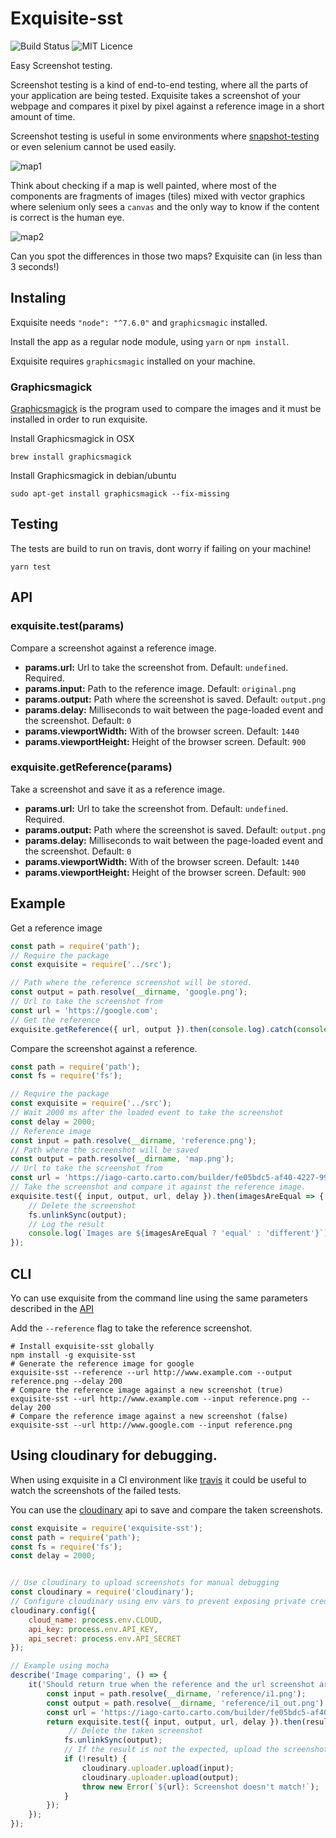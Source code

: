 # Exquisite-sst

![Build Status](https://travis-ci.org/IagoLast/Exquisite.svg?branch=master)
![MIT Licence](https://badges.frapsoft.com/os/mit/mit.svg?v=103)


Easy Screenshot testing.

Screenshot testing is a kind of end-to-end testing, where all the parts of your application are being tested.
Exquisite takes a screenshot of your webpage and compares it pixel by pixel against a reference image in a short amount of time.

Screenshot testing is useful in some environments where [snapshot-testing](https://facebook.github.io/jest/docs/snapshot-testing.html) or
even selenium cannot be used easily.

![map1](https://raw.githubusercontent.com/IagoLast/Exquisite/master/.images/example_1.png)

Think about checking if a map is well painted, where most of the components are fragments of images (tiles) mixed with vector graphics
where selenium only sees a `canvas` and the only way to know if the content is correct is the human eye.

![map2](https://raw.githubusercontent.com/IagoLast/Exquisite/master/.images/example_2.png)

Can you spot the differences in those two maps? Exquisite can (in less than 3 seconds!)

## Instaling
Exquisite needs `"node": "^7.6.0"` and `graphicsmagic` installed.

Install the app as a regular node module, using `yarn` or `npm install`.

Exquisite requires `graphicsmagic` installed on your machine.

### Graphicsmagick
[Graphicsmagick](http://www.graphicsmagick.org/) is the program used to compare the images and it must be installed in order to run exquisite.

Install Graphicsmagick in OSX

    brew install graphicsmagick

Install Graphicsmagick in debian/ubuntu

    sudo apt-get install graphicsmagick --fix-missing
    
## Testing
The tests are build to run on travis, dont worry if failing on your machine!

    yarn test
    

## API

### exquisite.test(params)
Compare a screenshot against a reference image.

 - **params.url:** Url to take the screenshot from. Default: `undefined`. Required.
 - **params.input:** Path to the reference image. Default: `original.png`
 - **params.output:** Path where the screenshot is saved. Default: `output.png`
 - **params.delay:** Milliseconds to wait between the page-loaded event and the screenshot. Default: `0`
 - **params.viewportWidth:** With of the browser screen. Default: `1440`
 - **params.viewportHeight:** Height of the browser screen. Default: `900`

### exquisite.getReference(params)
Take a screenshot and save it as a reference image.

 - **params.url:** Url to take the screenshot from. Default: `undefined`. Required.
 - **params.output:** Path where the screenshot is saved. Default: `output.png`
 - **params.delay:** Milliseconds to wait between the page-loaded event and the screenshot. Default: `0`
 - **params.viewportWidth:** With of the browser screen. Default: `1440`
 - **params.viewportHeight:** Height of the browser screen. Default: `900`

## Example 
Get a reference image

```javascript
const path = require('path');
// Require the package
const exquisite = require('../src');

// Path where the reference screenshot will be stored.
const output = path.resolve(__dirname, 'google.png');
// Url to take the screenshot from
const url = 'https://google.com';
// Get the reference
exquisite.getReference({ url, output }).then(console.log).catch(console.error);
```

Compare the screenshot against a reference.

```javascript
const path = require('path');
const fs = require('fs');

// Require the package
const exquisite = require('../src');
// Wait 2000 ms after the loaded event to take the screenshot
const delay = 2000;
// Reference image
const input = path.resolve(__dirname, 'reference.png');
// Path where the screenshot will be saved
const output = path.resolve(__dirname, 'map.png');
// Url to take the screenshot from
const url = 'https://iago-carto.carto.com/builder/fe05bdc5-af40-4227-9944-ba31e3493728/embed';
// Take the screenshot and compare it against the reference image.
exquisite.test({ input, output, url, delay }).then(imagesAreEqual => {
    // Delete the screenshot
    fs.unlinkSync(output);
    // Log the result
    console.log(`Images are ${imagesAreEqual ? 'equal' : 'different'}`);
});
```


## CLI
Yo can use exquisite from the command line using the same parameters described in the [API](https://github.com/IagoLast/exquisite#api)

Add the `--reference` flag to take the reference screenshot.

    # Install exquisite-sst globally
    npm install -g exquisite-sst
    # Generate the reference image for google
    exquisite-sst --reference --url http://www.example.com --output reference.png --delay 200 
    # Compare the reference image against a new screenshot (true)
    exquisite-sst --url http://www.example.com --input reference.png --delay 200 
    # Compare the reference image against a new screenshot (false)
    exquisite-sst --url http://www.google.com --input reference.png 

## Using cloudinary for debugging.

When using exquisite in a CI environment like [travis](https://docs.travis-ci.com/) it could be useful to watch the screenshots of the failed tests.

You can use the [cloudinary](cloudinary.com) api to save and compare the taken screenshots.

```javascript
const exquisite = require('exquisite-sst');
const path = require('path');
const fs = require('fs');
const delay = 2000;


// Use cloudinary to upload screenshots for manual debugging
const cloudinary = require('cloudinary');
// Configure cloudinary using env vars to prevent exposing private credentials.
cloudinary.config({
    cloud_name: process.env.CLOUD,
    api_key: process.env.API_KEY,
    api_secret: process.env.API_SECRET
});

// Example using mocha
describe('Image comparing', () => {
    it('Should return true when the reference and the url screenshot are equal', () => {
        const input = path.resolve(__dirname, 'reference/i1.png');
        const output = path.resolve(__dirname, 'reference/i1_out.png');
        const url = 'https://iago-carto.carto.com/builder/fe05bdc5-af40-4227-9944-ba31e3493728/embed';
        return exquisite.test({ input, output, url, delay }).then(result => {
             // Delete the taken screenshot
            fs.unlinkSync(output);
            // If the result is not the expected, upload the screenshots and make the test fail
            if (!result) {
                cloudinary.uploader.upload(input);
                cloudinary.uploader.upload(output);
                throw new Error(`${url}: Screenshot doesn't match!`);
            }
        });
    });
});

```